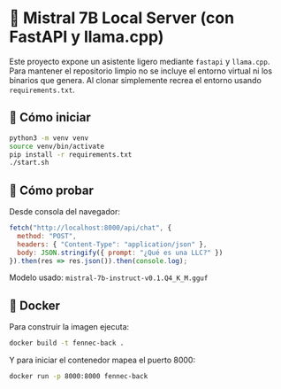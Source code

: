 # 🦙 Mistral 7B Local Server (con FastAPI y llama.cpp)

Este proyecto expone un asistente ligero mediante `fastapi` y `llama.cpp`.  
Para mantener el repositorio limpio no se incluye el entorno virtual ni los binarios
que genera. Al clonar simplemente recrea el entorno usando `requirements.txt`.

## 🚀 Cómo iniciar

```bash
python3 -m venv venv
source venv/bin/activate
pip install -r requirements.txt
./start.sh
```

## 🧪 Cómo probar

Desde consola del navegador:

```js
fetch("http://localhost:8000/api/chat", {
  method: "POST",
  headers: { "Content-Type": "application/json" },
  body: JSON.stringify({ prompt: "¿Qué es una LLC?" })
}).then(res => res.json()).then(console.log);
```

Modelo usado: `mistral-7b-instruct-v0.1.Q4_K_M.gguf`

## 🐳 Docker

Para construir la imagen ejecuta:

```bash
docker build -t fennec-back .
```

Y para iniciar el contenedor mapea el puerto 8000:

```bash
docker run -p 8000:8000 fennec-back
```
